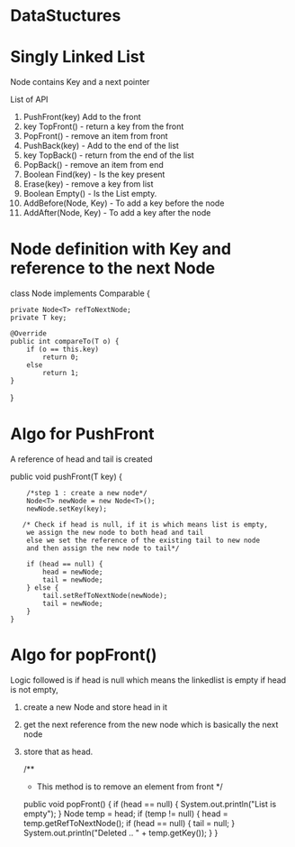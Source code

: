 # DataStuctures

# Singly Linked List

Node contains Key and a next pointer

List of API

1. PushFront(key) Add to the front
2. key TopFront() - return a key from the front
3. PopFront() - remove an item from front
4. PushBack(key) - Add to the end of the list
5. key TopBack() - return from the end of the list
6. PopBack() - remove an item from end
7. Boolean Find(key) - Is the key present
8. Erase(key) - remove a key from list
9. Boolean Empty() - Is the List empty.
10. AddBefore(Node, Key) - To add a key before the node
11. AddAfter(Node, Key) - To add a key after the node

# Node definition with Key and reference to the next Node

class Node<T> implements Comparable<T> {

    private Node<T> refToNextNode;
    private T key;

    @Override
    public int compareTo(T o) {
        if (o == this.key)
            return 0;
        else
            return 1;
    }
}

# Algo for PushFront

A reference of head and tail is created

public void pushFront(T key) {

        /*step 1 : create a new node*/
        Node<T> newNode = new Node<T>();
        newNode.setKey(key);

       /* Check if head is null, if it is which means list is empty,
        we assign the new node to both head and tail
        else we set the reference of the existing tail to new node
        and then assign the new node to tail*/

        if (head == null) {
            head = newNode;
            tail = newNode;
        } else {
            tail.setRefToNextNode(newNode);
            tail = newNode;
        }
    }

# Algo for popFront()
Logic followed is if head is null which means the linkedlist is empty
if head is not empty, 
1. create a new Node and store head in it
2. get the next reference from the new node which is basically the next node
3. store that as head.

    
    /**
     * This method is to remove an element from front
     */
     
    public void popFront() {
        if (head == null) {
            System.out.println("List is empty");
        }
        Node<T> temp = head;
        if (temp != null) {
            head = temp.getRefToNextNode();
            if (head == null) {
                tail = null;
            }
            System.out.println("Deleted .. " + temp.getKey());
        }
    }